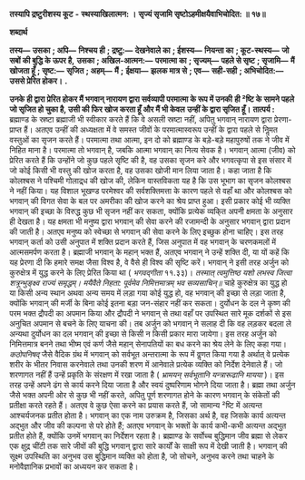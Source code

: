  **तस्यापि द्रष्टुरीशस्य कूट** **-** **स्थस्याखिलात्मन: ।** **सृज्यं सृजामि सृष्टोऽहमीक्षयैवाभिचोदित: ॥ १७॥** 

**शब्दार्थ** 

**तस्य—** **उसका** **; अपि—** **निश्चय ही** **; द्रष्टु:—** **देखनेवाले का** **; ईशस्य—** **नियन्ता का** **; कूट-स्थस्य—** **जो सबों की बुद्धि के ऊपर है,** **उसका** **; अखिल-आत्मन:—** **परमात्मा का** **; सृज्यम्—** **पहले से सृष्ट** **; सृजामि—** **मैं खोजता हूँ** **; सृष्ट:—** **सृजित** **; अहम्—** **मैं** **;** **ईक्षया—** **झलक मात्र से** **; एव—** **सही-सही** **; अभिचोदित:—** **उससे प्रेरित होकर।** **.** 

**उनके ही द्वारा प्रेरित होकर मैं भगवान् नारायण द्वारा सर्वव्यापी परमात्मा के रूप में उनकी** **ही ²ष्टि के सामने पहले जो सृजित हो चुका है, उसी की फिर खोज करता हूँ और मैं भी केवल** **उन्हीं के द्वारा सृजित हूँ।** **तात्पर्य :** ब्रह्माण्ड के स्रष्टा ब्रह्माजी भी स्वीकार करते हैं कि वे असली स्रष्टा नहीं, अपितु भगवान् नारायण द्वारा प्रेरणा-प्राप्त हैं। अतएव उन्हीं की अध्यक्षता में वे समस्त जीवों के परमात्मास्वरूप उन्हीं के द्वारा पहले से निॢमत वस्तुओं का सृजन करते हैं। परमात्मा तथा आत्मा, इन दो को ब्रह्माण्ड के बड़े-बड़े महापुरुषों तक ने जीव में निहित माना है। परमात्मा तो भगवान् है, जबकि आत्मा भगवान् का नित्य सेवक है। भगवान् आत्मा (जीव) को प्रेरित करते हैं कि उन्होंने जो कुछ पहले सृष्टि की है, वह उसका सृजन करे और भगवत्कृपा से इस संसार में जो कोई किसी भी वस्तु की खोज करता है, वह उसका खोजी मान लिया जाता है। कहा जाता है कि कोलश्बस ने पश्चिमी गोलाद्र्ध की खोज की, लेकिन वास्तविकता यह है कि उस भूभाग का सृजन कोलश्बस ने नहीं किया। यह विशाल भूखण्ड परमेश्वर की सर्वशक्तिमत्ता के कारण पहले से वहाँ था और कोलश्बस को भगवान् की विगत सेवा के बल पर अमरीका की खोज करने का श्रेय प्राप्त हुआ। इसी प्रकार कोई भी व्यक्ति भगवान् की इच्छा के विरुद्ध कुछ भी सृजन नहीं कर सकता, क्योंकि प्रत्येक व्यकि्त अपनी क्षमता के अनुसार ही देखता है। यह क्षमता भी मनुष्य द्वारा भगवान् की सेवा करने की रजामन्दी के अनुसार भगवान् द्वारा प्रदान की जाती है। अतएव मनुष्य को स्वेच्छा से भगवान् की सेवा करने के लिए इच्छुक होना चाहिए। इस तरह भगवान् कर्ता को उसी अनुपात में शक्ति प्रदान करते हैं, जिस अनुपात में वह भगवान् के चरणकमलों में आत्मसमर्पण करता है। ब्रह्माजी भगवान् के महान् भक्त हैं, अतएव भगवान् ने उन्हें शक्ति दी, या यों कहें कि यह प्रेरणा दी कि हमारे समक्ष जैसा विश्व है, वे वैसे ही विश्व की सृष्टि करें। भगवान् ने इसी तरह अर्जुन को कुरुक्षेत्र में युद्ध करने के लिए प्रेरित किया था ( *भगवद्गीता* ११.३३)। *तस्मात् त्वमुत्तिष्ठ यशो लभस्व* *जित्वा शत्रून्भुङ्क्ष्व राज्यं समृद्धम्।* *मयैवैते निहता: पूर्वमेव* *निमित्तमात्रम् भव सव्यसाचिन्॥* चाहे कुरुक्षेत्र का युद्ध हो या किसी अन्य स्थान अथवा अन्य समय में लड़ा गया कोई युद्ध हो, वह भगवान् की इच्छा से लड़ा जाता है, क्योंकि भगवान् की मर्जी के बिना कोई इतना बड़ा जन-संहार नहीं कर सकता। दुर्योधन के दल ने कृष्ण की परम भक्त द्रौपदी का अपमान किया और द्रौपदी ने भगवान् से तथा वहाँ पर उपस्थित सारे मूक दर्शकों से इस अनुचित अपमान से बचने के लिए याचना की। तब अर्जुन को भगवान् ने सलाह दी कि वह लड़कर बदला ले अन्यथा दुर्योधन का दल भगवान् की इच्छा से किसी न किसी प्रकार मारा जायेगा। इस तरह अर्जुन को निमित्तमात्र बनने तथा भीष्म एवं कर्ण जैसे महान् सेनापतियों का बध करने का श्रेय लेने के लिए कहा गया। *कठोपनिषद्* जैसे वैदिक ग्रंथ में भगवान् को सर्वभूत अन्तरात्मा के रूप में वॢणत किया गया है अर्थात् वे प्रत्येक शरीर के भीतर निवास करनेवाले तथा उनकी शरण में आनेवाले प्रत्येक व्यक्ति को निर्देश देनेवाले हैं। जो शरणागत नहीं हैं उन्हें प्रकृति के संरक्षण में रखा जाता है ( *भ्रामयन् सर्वभूतानि* *यन्त्रारूढानि मायया* )। इस तरह उन्हें अपने ढंग से कार्य करने दिया जाता है और स्वयं दुष्परिणाम भोगने दिया जाता है। ब्रह्मा तथा अर्जुन जैसे भक्त अपनी ओर से कुछ भी नहीं करते, अपितु पूर्ण शरणागत होने के कारण भगवान् के संकेतों की प्रतीक्षा करते रहते हैं। अतएव वे कुछ ऐसा करने का प्रयास करते हैं, जो सामान्य ²ष्टि में अत्यन्त आश्चर्यजनक प्रतीत होता है। भगवान् का एक नाम उरुक्रम है, जिसका अर्थ है, वह जिसके कार्य अत्यन्त अद्भुत और जीव की कल्पना से परे होते हैं; अतएव भगवान् के भक्तों के कार्य कभी-कभी अत्यन्त अद्भुत प्रतीत होते हैं, क्योंकि उनमें भगवान् का निर्देशन रहता है। ब्रह्माण्ड के सर्वोच्च बुद्धिमान जीव ब्रह्मा से लेकर एक क्षुद्र चींटी तक सारे जीवों की बुद्धि भगवान् द्वारा सारे कार्यों के साक्षी रूप में देखी जाती है। भगवान् की सूक्ष्म उपस्थिति का अनुभव उस बुद्धिमान व्यक्ति को होता है, जो सोचने, अनुभव करने तथा चाहने के मनोवैज्ञानिक प्रभावों का अध्ययन कर सकता है। 